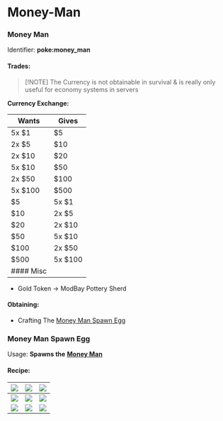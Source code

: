 # Money-Man

### Money Man

Identifier: **poke:money\_man**

#### Trades:

> \[!NOTE] The Currency is not obtainable in survival & is really only useful for economy systems in servers

**Currency Exchange:**

| Wants     | Gives   |
| --------- | ------- |
| 5x $1     | $5      |
| 2x $5     | $10     |
| 2x $10    | $20     |
| 5x $10    | $50     |
| 2x $50    | $100    |
| 5x $100   | $500    |
| $5        | 5x $1   |
| $10       | 2x $5   |
| $20       | 2x $10  |
| $50       | 5x $10  |
| $100      | 2x $50  |
| $500      | 5x $100 |
| #### Misc |         |

* Gold Token -> ModBay Pottery Sherd

#### Obtaining:

* Crafting The [Money Man Spawn Egg](https://github.com/ItsMePok/PFE/wiki/Money-Man#money-man-spawn-egg)

### Money Man Spawn Egg

Usage: **Spawns the** [**Money Man**](https://github.com/ItsMePok/PFE/wiki/Money-Man)

#### Recipe:

| [![](https://github.com/ItsMePok/PFE/assets/136857747/539f7ffa-6950-4eb0-9333-9a4bff3b15de)](money-man.md) | [![](https://minecraft.wiki/images/Emerald\_JE3\_BE3.png?4c5f3)](https://minecraft.wiki/w/Emerald)          | [![](https://github.com/ItsMePok/PFE/assets/136857747/539f7ffa-6950-4eb0-9333-9a4bff3b15de)](money-man.md) |
| ---------------------------------------------------------------------------------------------------------- | ----------------------------------------------------------------------------------------------------------- | ---------------------------------------------------------------------------------------------------------- |
| [![](https://minecraft.wiki/images/Emerald\_JE3\_BE3.png?4c5f3)](https://minecraft.wiki/w/Emerald)         | [![](https://minecraft.wiki/images/Egg\_JE2\_BE2.png?495d9\&format=original)](https://minecraft.wiki/w/Egg) | [![](https://minecraft.wiki/images/Emerald\_JE3\_BE3.png?4c5f3)](https://minecraft.wiki/w/Emerald)         |
| [![](https://github.com/ItsMePok/PFE/assets/136857747/539f7ffa-6950-4eb0-9333-9a4bff3b15de)](money-man.md) | [![](https://minecraft.wiki/images/Emerald\_JE3\_BE3.png?4c5f3)](https://minecraft.wiki/w/Emerald)          | [![](https://github.com/ItsMePok/PFE/assets/136857747/539f7ffa-6950-4eb0-9333-9a4bff3b15de)](money-man.md) |
